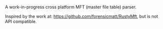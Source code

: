 A work-in-progress cross platform MFT (master file table) parser.


Inspired by the work at: https://github.com/forensicmatt/RustyMft, but is not API compatible.
